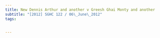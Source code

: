 ```yaml
---
title: New Dennis Arthur and another v Greesh Ghai Monty and another 
subtitle: "[2012] SGHC 122 / 06\_June\_2012"
tags:


---
```


